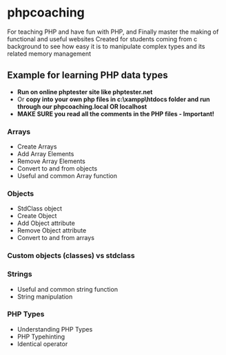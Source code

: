 # phpcoaching
For teaching PHP and have fun with PHP, and Finally master the making of functional and useful websites
Created for students coming from c background to see how easy it is to manipulate complex types and its related memory management

## Example for learning PHP data types
* **Run on online phptester site like phptester.net**
* Or **copy into your own php files in c:\xampp\htdocs folder and run through our phpcoaching.local OR localhost**
* **MAKE SURE you read all the comments in the PHP files - Important!**


### Arrays
* Create Arrays
* Add Array Elements
* Remove Array Elements
* Convert to and from objects
* Useful and common Array function

### Objects
* StdClass object
* Create Object
* Add Object attribute
* Remove Object attribute
* Convert to and from arrays

### Custom objects (classes) vs stdclass

### Strings
* Useful and common string function
* String manipulation

### PHP Types
* Understanding PHP Types
* PHP Typehinting
* Identical operator

